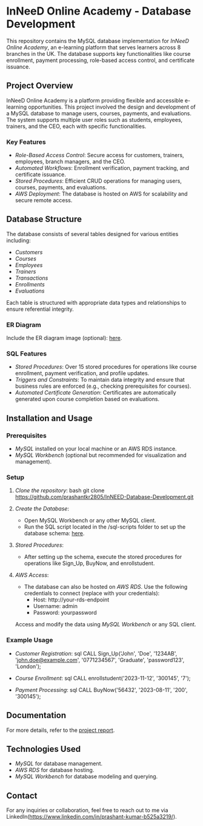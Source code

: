 # InNeeD Online Academy - Database Development

This repository contains the MySQL database implementation for *InNeeD Online Academy*, an e-learning platform that serves learners across 8 branches in the UK. The database supports key functionalities like course enrollment, payment processing, role-based access control, and certificate issuance.

## Project Overview

InNeeD Online Academy is a platform providing flexible and accessible e-learning opportunities. This project involved the design and development of a MySQL database to manage users, courses, payments, and evaluations. The system supports multiple user roles such as students, employees, trainers, and the CEO, each with specific functionalities.

### Key Features
- *Role-Based Access Control*: Secure access for customers, trainers, employees, branch managers, and the CEO.
- *Automated Workflows*: Enrollment verification, payment tracking, and certificate issuance.
- *Stored Procedures*: Efficient CRUD operations for managing users, courses, payments, and evaluations.
- *AWS Deployment*: The database is hosted on AWS for scalability and secure remote access.

## Database Structure

The database consists of several tables designed for various entities including:
- *Customers*
- *Courses*
- *Employees*
- *Trainers*
- *Transactions*
- *Enrollments*
- *Evaluations*

Each table is structured with appropriate data types and relationships to ensure referential integrity.

### ER Diagram
Include the ER diagram image (optional):
[here](https://drive.google.com/file/d/1N7VChcDTE3Bk9tD6eV7uLgjIjUpjNB-1/view?usp=sharing).

### SQL Features
- *Stored Procedures*: Over 15 stored procedures for operations like course enrollment, payment verification, and profile updates.
- *Triggers and Constraints*: To maintain data integrity and ensure that business rules are enforced (e.g., checking prerequisites for courses).
- *Automated Certificate Generation*: Certificates are automatically generated upon course completion based on evaluations.

## Installation and Usage

### Prerequisites
- *MySQL* installed on your local machine or an AWS RDS instance.
- *MySQL Workbench* (optional but recommended for visualization and management).

### Setup

1. *Clone the repository*:
   bash
   git clone https://github.com/prashantkr2805/InNEED-Database-Development.git
   

2. *Create the Database*:
   - Open MySQL Workbench or any other MySQL client.
   - Run the SQL script located in the /sql-scripts folder to set up the database schema:
     [here](https://docs.google.com/document/d/1Yn_Vl_DnlwEwZ0mUWsEZAAhLHxsDNfIr/edit?usp=sharing&ouid=117613726400409974751&rtpof=true&sd=true).

3. *Stored Procedures*:
   - After setting up the schema, execute the stored procedures for operations like Sign_Up, BuyNow, and enrollstudent.

4. *AWS Access*:
   - The database can also be hosted on *AWS RDS*. Use the following credentials to connect (replace with your credentials):
     - Host: http://your-rds-endpoint
     - Username: admin
     - Password: yourpassword
   
   Access and modify the data using *MySQL Workbench* or any SQL client.

### Example Usage
- *Customer Registration*:
   sql
   CALL Sign_Up('John', 'Doe', '1234AB', 'john.doe@example.com', '0771234567', 'Graduate', 'password123', 'London');
   
- *Course Enrollment*:
   sql
   CALL enrollstudent('2023-11-12', '300145', '7');
   
- *Payment Processing*:
   sql
   CALL BuyNow('56432', '2023-08-11', '200', '300145');
   

## Documentation
For more details, refer to the [project report](https://drive.google.com/file/d/1QasXwffBrnm85-mFZjW6gidx9GCDBP7S/view?usp=drive_link).

## Technologies Used
- *MySQL* for database management.
- *AWS RDS* for database hosting.
- *MySQL Workbench* for database modeling and querying.

## Contact
For any inquiries or collaboration, feel free to reach out to me via LinkedIn(https://www.linkedin.com/in/prashant-kumar-b525a3219/).
